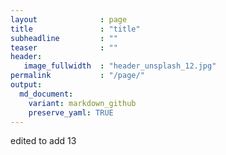 ```yaml
---
layout              : page
title               : "title"
subheadline         : ""
teaser              : ""
header:
   image_fullwidth  : "header_unsplash_12.jpg"
permalink           : "/page/" 
output:
  md_document:
    variant: markdown_github
    preserve_yaml: TRUE
---
```


edited to add 13

<script>
  var now = new Date();
  var datetime = now.toLocaleString();
  var month = now.getUTCMonth() + 1;
  document.write(datetime);
</script>




